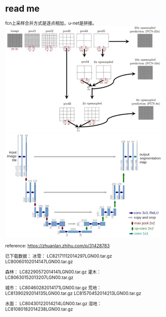 # read me

fcn上采样合并方式是逐点相加，u-net是拼接。
![img](./fcn.jpg)
![img](./Unet.jpg)

reference:
<https://zhuanlan.zhihu.com/p/31428783>

已下载数据：
冰雪：  LC82171112014297LGN00.tar.gz    LC80060102014147LGN00.tar.gz

森林：  LC82290572014141LGN00.tar.gz
灌木：  LC80630152013207LGN00.tar.gz

城市：  LC80460282014171LGN00.tar.gz
荒地：  LC81390292014135LGN00.tar.gz    LC81570452014213LGN00.tar.gz

水面：  LC80430122014214LGN00.tar.gz
湿地：  LC81080182014238LGN00.tar.gz
